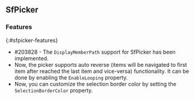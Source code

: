 ## SfPicker

### Features
{:#sfpicker-features}

* \#203828 - The `DisplayMemberPath` support for SfPicker has been implemented.
* Now, the picker supports auto reverse (items will be navigated to first item after reached the last item and vice-versa) functionality. It can be done by enabling the `EnableLooping` property.
* Now, you can customize the selection border color by setting the `SelectionBorderColor` property.
